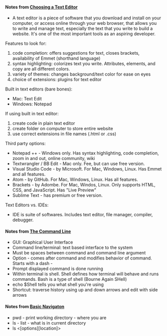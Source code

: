 #### Notes from [Choosing a Text Editor](https://codefellows.github.io/code-102-guide/curriculum/class-02/Choosing-A-Text-Editor--The-Older-Coder.pdf)
- A text editor is a piece of software that you download and install on your computer, or access online through your web browser, that allows you to write and manage text, especially the text that you write to build a website. It's one of the most important tools as an aspiring developer.

Features to look for:
1. code completion: offers suggestions for text, closes brackets, availability of Emmet (shorthand language)
2. syntax highlighting: colorizes text you write. Attributes, elements, and copy are all different colors.
3. variety of themes: changes background/text color for ease on eyes
4. choice of extensions: plugins for text editor

Built in text editors (bare bones):
- Mac: Text Edit
- Windows: Notepad

If using built in text editor:
1. create code in plain text editor
2. create folder on computer to store entire website
3. use correct extensions in file names (.html or .css)

Third party options:
- Notepad ++ - Windows only. Has syntax highlighting, code completion, zoom in and out, online community, wiki
- Textwrangler / BB Edit - Mac only. Fee, but can use free version.
- Visual Studio Code - by Microsoft. For Mac, Windows, Linux. Has Emmet and all features.
- Atom - by GitHub. For Mac, Windows, Linux. Has all features.
- Brackets - by Adombe. For Mac, Windos, Linux. Only supports HTML, CSS, and JavaScript. Has "Live Preview"
- Sublime Text - has premium or free version.

Text Editors vs. IDEs:
 - IDE is suite of softwares. Includes text editor, file manager, compiler, debugger.
 
 #### Notes from [The Command Line](https://ryanstutorials.net/linuxtutorial/commandline.php)
 - GUI: Graphical User Interface
 - Command line/terminal: text based interface to the system
 - Must be spaces between command and command line argument
 - Option - comes after command and modifies behavior of command. Starts with a dash -
 - Prompt displayed command is done running
 - Within terminal is shell. Shell defines how terminal will behave and runs commands. Bash is a type of shell (Bourne Again SHell)
 - echo $Shell tells you what shell you're using
 - Shortcut: traverse history using up and down arrows and edit with side arrows
 
 #### Notes from [Basic Navigaton](https://ryanstutorials.net/linuxtutorial/navigation.php)
  - pwd - print working directory - where you are
  - ls - list - what is in current directory
  - ls <[options][location]>
  
 
 

